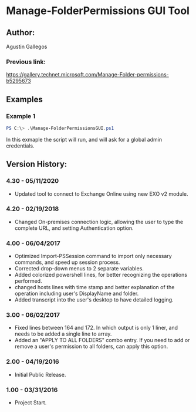 ﻿# Manage-FolderPermissions GUI Tool

## Author:  
Agustin Gallegos

### Previous link:
<u>https://gallery.technet.microsoft.com/Manage-Folder-permissions-b5295673</u>  

## Examples  
### Example 1  
```powershell
PS C:\> .\Manage-FolderPermissionsGUI.ps1
```
In this exmaple the script will run, and will ask for a global admin credentials.  

## Version History:  
### 4.30 - 05/11/2020
 - Updated tool to connect to Exchange Online using new EXO v2 module.
### 4.20 - 02/19/2018
 - Changed On-premises connection logic, allowing the user to type the complete URL, and setting Authentication option.
### 4.00 - 06/04/2017
 - Optimized Import-PSSession command to import only necessary commands, and speed up session process.
 - Corrected drop-down menus to 2 separate variables.
 - Added colorized powershell lines, for better recognizing the operations performed.
 - changed hosts lines with time stamp and better explanation of the operation including user's DisplayName and folder.
 - Added transcript into the user's desktop to have detailed logging.
### 3.00 - 06/02/2017
 - Fixed lines between 164 and 172. In which output is only 1 liner, and needs to be added a single line to array.
 - Added an "APPLY TO ALL FOLDERS" combo entry. If you need to add or remove a user's permission to all folders, can apply this option.
### 2.00 - 04/19/2016
 - Initial Public Release.
### 1.00 - 03/31/2016
 - Project Start.